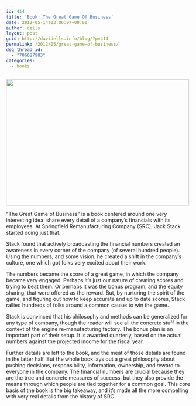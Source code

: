 ```yaml
---
id: 414
title: 'Book: The Great Game Of Business'
date: 2012-05-14T03:06:07+00:00
author: dells
layout: post
guid: http://davidells.info/blog/?p=414
permalink: /2012/05/great-game-of-business/
dsq_thread_id:
  - "706627983"
categories:
  - books
---
```

<img src="http://davidells.info/blog/wp-content/uploads/2012/05/jack-stack.jpg" alt="" title="jack-stack" width="500" height="344" class="aligncenter size-full wp-image-424" />

&#8220;The Great Game of Business&#8221; is a book centered around one very interesting idea: share every detail of a company&#8217;s financials with its employees. At Springfield Remanufacturing Company (SRC), Jack Stack started doing just that.

Stack found that actively broadcasting the financial numbers created an awareness in every corner of the company (of several hundred people). Using the numbers, and some vision, he created a shift in the company&#8217;s culture, one which got folks very excited about their work. 

The numbers became the score of a great game, in which the company became very engaged. Perhaps it&#8217;s just our nature of creating scores and trying to beat them. Or perhaps it was the bonus program, and the equity sharing, that were offered as the reward. But, by nurturing the spirit of the game, and figuring out how to keep accurate and up to date scores, Stack rallied hundreds of folks around a common cause: to win the game.

Stack is convinced that his philosophy and methods can be generalized for any type of company, though the reader will see all the concrete stuff in the context of the engine re-manufacturing factory. The bonus plan is an important part of their setup. It is awarded quarterly, based on the actual numbers against the projected income for the fiscal year. 

Further details are left to the book, and the meat of those details are found in the latter half. But the whole book lays out a great philosophy about pushing decisions, responsibility, information, ownership, and reward to everyone in the company. The financial numbers are crucial because they are the true and concrete measures of success, but they also provide the means through which people are tied together for a common goal. This core basis of the book is the big takeaway, and it&#8217;s made all the more compelling with very real details from the history of SRC.